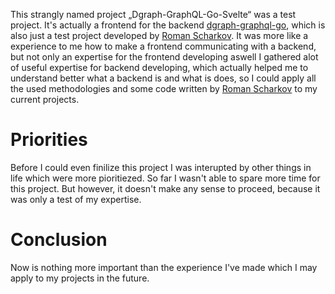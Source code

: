 This strangly named project „Dgraph-GraphQL-Go-Svelte“ was a test project. It's actually a frontend for the backend [dgraph-graphql-go](https://github.com/romshark/dgraph_graphql_go), which is also just a test project developed by [Roman Scharkov](https://github.com/romshark). It was more like a experience to me how to make a frontend communicating with a backend, but not only an expertise for the frontend developing aswell I gathered alot of useful expertise for backend developing, which actually helped me to understand better what a backend is and what is does, so I could apply all the used methodologies and some code written by [Roman Scharkov](https://github.com/romshark) to my current projects.

# Priorities
Before I could even finilize this project I was interupted by other things in life which were more pioritiezed. So far I wasn't able to spare more time for this project. But however, it doesn't make any sense to proceed, because it was only a test of my expertise.

# Conclusion
Now is nothing more important than the experience I've made which I may apply to my projects in the future.
